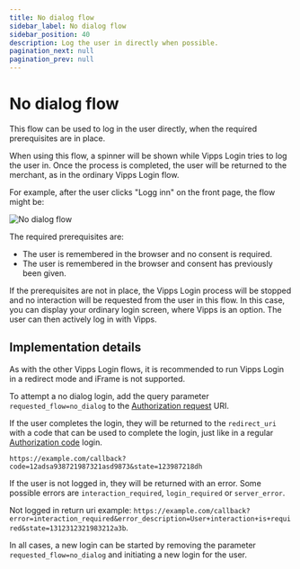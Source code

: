 ```yaml
---
title: No dialog flow
sidebar_label: No dialog flow
sidebar_position: 40
description: Log the user in directly when possible.
pagination_next: null
pagination_prev: null
---
```


# No dialog flow

This flow can be used to log in the user directly, when the required prerequisites are in place.

When using this flow, a spinner will be shown while Vipps Login tries to log the user in. Once the process is completed, the user will be returned to the merchant, as in the ordinary Vipps Login flow.

For example, after the user clicks "Logg inn" on the front page, the flow might be:

![No dialog flow](../../images/No_dialog_flow.png)

The required prerequisites are:

* The user is remembered in the browser and no consent is required.
* The user is remembered in the browser and consent has previously been given.

If the prerequisites are not in place, the Vipps Login process will be stopped and no interaction will be requested from the user in this flow. In this case, you can display your ordinary login screen, where Vipps is an option. The user can then actively log in with Vipps.

## Implementation details

As with the other Vipps Login flows, it is recommended to run Vipps Login in a redirect mode and iFrame is not supported.

To attempt a no dialog login, add the query parameter `requested_flow=no_dialog` to the [Authorization request](../integration.md#oauth-20-authorize) URI.

If the user completes the login, they will be returned to the `redirect_uri` with a code that can be used to complete the login, just like in a regular [Authorization code](../core-concepts.md#authorization-code-grant) login.

`https://example.com/callback?code=12adsa938721987321asd9873&state=123987218dh`

If the user is not logged in, they will be returned with an error. Some possible errors are `interaction_required`, `login_required` or `server_error`.

Not logged in return uri example: `https://example.com/callback?error=interaction_required&error_description=User+interaction+is+required&state=1312312321983212a3b`.

In all cases, a new login can be started by removing the parameter `requested_flow=no_dialog` and initiating a new login for the user.
